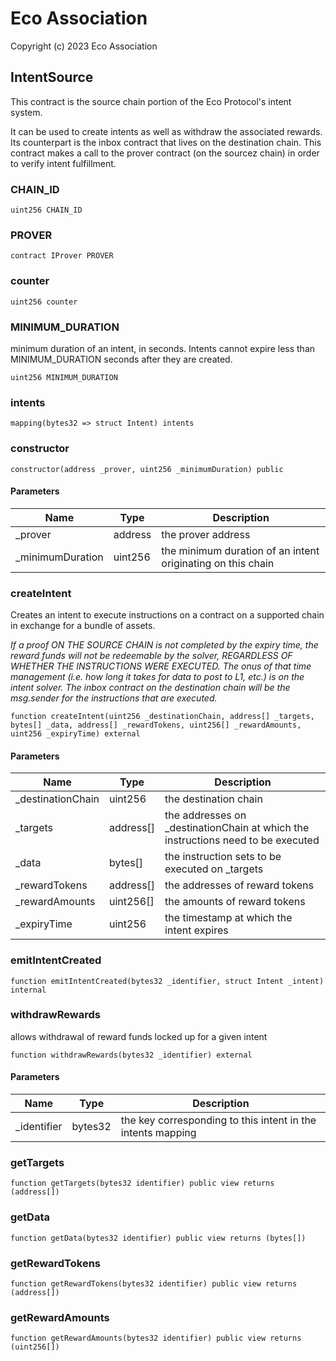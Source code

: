 # Eco Association

Copyright (c) 2023 Eco Association

## IntentSource

This contract is the source chain portion of the Eco Protocol's intent system.

It can be used to create intents as well as withdraw the associated rewards.
Its counterpart is the inbox contract that lives on the destination chain.
This contract makes a call to the prover contract (on the sourcez chain) in order to verify intent fulfillment.

### CHAIN_ID

```solidity
uint256 CHAIN_ID
```

### PROVER

```solidity
contract IProver PROVER
```

### counter

```solidity
uint256 counter
```

### MINIMUM_DURATION

minimum duration of an intent, in seconds.
Intents cannot expire less than MINIMUM_DURATION seconds after they are created.

```solidity
uint256 MINIMUM_DURATION
```

### intents

```solidity
mapping(bytes32 => struct Intent) intents
```

### constructor

```solidity
constructor(address _prover, uint256 _minimumDuration) public
```
#### Parameters

| Name | Type | Description |
| ---- | ---- | ----------- |
| _prover | address | the prover address |
| _minimumDuration | uint256 | the minimum duration of an intent originating on this chain |

### createIntent

Creates an intent to execute instructions on a contract on a supported chain in exchange for a bundle of assets.

_If a proof ON THE SOURCE CHAIN is not completed by the expiry time, the reward funds will not be redeemable by the solver, REGARDLESS OF WHETHER THE INSTRUCTIONS WERE EXECUTED.
The onus of that time management (i.e. how long it takes for data to post to L1, etc.) is on the intent solver.
The inbox contract on the destination chain will be the msg.sender for the instructions that are executed._

```solidity
function createIntent(uint256 _destinationChain, address[] _targets, bytes[] _data, address[] _rewardTokens, uint256[] _rewardAmounts, uint256 _expiryTime) external
```
#### Parameters

| Name | Type | Description |
| ---- | ---- | ----------- |
| _destinationChain | uint256 | the destination chain |
| _targets | address[] | the addresses on _destinationChain at which the instructions need to be executed |
| _data | bytes[] | the instruction sets to be executed on _targets |
| _rewardTokens | address[] | the addresses of reward tokens |
| _rewardAmounts | uint256[] | the amounts of reward tokens |
| _expiryTime | uint256 | the timestamp at which the intent expires |

### emitIntentCreated

```solidity
function emitIntentCreated(bytes32 _identifier, struct Intent _intent) internal
```

### withdrawRewards

allows withdrawal of reward funds locked up for a given intent

```solidity
function withdrawRewards(bytes32 _identifier) external
```
#### Parameters

| Name | Type | Description |
| ---- | ---- | ----------- |
| _identifier | bytes32 | the key corresponding to this intent in the intents mapping |

### getTargets

```solidity
function getTargets(bytes32 identifier) public view returns (address[])
```

### getData

```solidity
function getData(bytes32 identifier) public view returns (bytes[])
```

### getRewardTokens

```solidity
function getRewardTokens(bytes32 identifier) public view returns (address[])
```

### getRewardAmounts

```solidity
function getRewardAmounts(bytes32 identifier) public view returns (uint256[])
```


